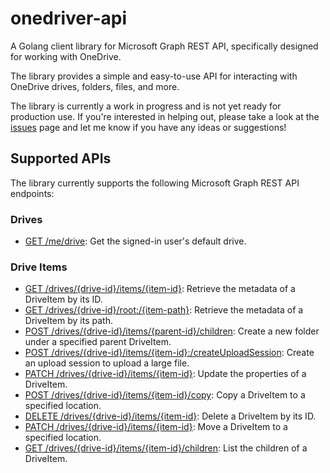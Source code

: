 # onedriver-api
A Golang client library for Microsoft Graph REST API, specifically designed for working with OneDrive.

The library provides a simple and easy-to-use API for interacting with OneDrive drives, folders, files, and more.

The library is currently a work in progress and is not yet ready for production use. If you're interested in helping out, please take a look at the [issues](https://github.com/bearcatat/onedriver-api/issues) page and let me know if you have any ideas or suggestions!

## Supported APIs

The library currently supports the following Microsoft Graph REST API endpoints:

### Drives

* [GET /me/drive](https://docs.microsoft.com/en-us/graph/api/drive-get?view=graph-rest-1.0): Get the signed-in user's default drive.

### Drive Items
* [GET /drives/{drive-id}/items/{item-id}](https://docs.microsoft.com/en-us/graph/api/driveitem-get?view=graph-rest-1.0): Retrieve the metadata of a DriveItem by its ID.
* [GET /drives/{drive-id}/root:/{item-path}](https://docs.microsoft.com/en-us/graph/api/driveitem-get?view=graph-rest-1.0): Retrieve the metadata of a DriveItem by its path.
* [POST /drives/{drive-id}/items/{parent-id}/children](https://docs.microsoft.com/en-us/graph/api/driveitem-post-children?view=graph-rest-1.0): Create a new folder under a specified parent DriveItem.
* [POST /drives/{drive-id}/items/{item-id}:/createUploadSession](https://docs.microsoft.com/en-us/graph/api/driveitem-createuploadsession?view=graph-rest-1.0): Create an upload session to upload a large file.
* [PATCH /drives/{drive-id}/items/{item-id}](https://docs.microsoft.com/en-us/graph/api/driveitem-update?view=graph-rest-1.0): Update the properties of a DriveItem.
* [POST /drives/{drive-id}/items/{item-id}/copy](https://docs.microsoft.com/en-us/graph/api/driveitem-copy?view=graph-rest-1.0): Copy a DriveItem to a specified location.
* [DELETE /drives/{drive-id}/items/{item-id}](https://docs.microsoft.com/en-us/graph/api/driveitem-delete?view=graph-rest-1.0): Delete a DriveItem by its ID.
* [PATCH /drives/{drive-id}/items/{item-id}](https://docs.microsoft.com/en-us/graph/api/driveitem-update?view=graph-rest-1.0): Move a DriveItem to a specified location.
* [GET /drives/{drive-id}/items/{item-id}/children](https://docs.microsoft.com/en-us/graph/api/driveitem-list-children?view=graph-rest-1.0): List the children of a DriveItem.

